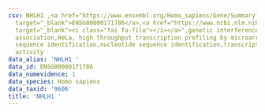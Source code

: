 ```yaml
---
csv: NHLH1 ,<a href="https://www.ensembl.org/Homo_sapiens/Gene/Summary?db=core;g=ENSG00000171786"
  target="_blank">ENSG00000171786</a>,<a href="https://www.ncbi.nlm.nih.gov/pubmed/28369544"
  target="_blank"><i class="fas fa-file"></i></a>",genetic interference,functional
  association,HeLa, high throughput transcription profiling by microarray,nucleotide
  sequence identification,nucleotide sequence identification,transcriptional regulation,up-regulates
  activity
data_alias: 'NHLH1 '
data_id: ENSG00000171786
data_numevidence: 1
data_species: Homo sapiens
data_taxid: '9606'
title: 'NHLH1 '
---
```

